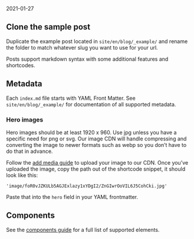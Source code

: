 2021-01-27

## Clone the sample post

Duplicate the example post located in `site/en/blog/_example/` and rename the folder to match whatever slug you want to use for your url.

Posts support markdown syntax with some additional features and shortcodes.

## Metadata

Each `index.md` file starts with YAML Front Matter. See `site/en/blog/_example/` for documentation of all supported metadata.

### Hero images

Hero images should be at least 1920 x 960. Use jpg unless you have a specific need for png or svg. Our image CDN will handle compressing and converting the image to newer formats such as webp so you don’t have to do that in advance.

Follow the [add media guide](/docs/handbook/how-to/add-media/) to upload your image to our CDN. Once you’ve uploaded the image, copy the path out of the shortcode snippet, it should look like this:

`'image/foR0vJZKULb5AGJExlazy1xYDgI2/ZnGIwrOoVIL6J5CohCki.jpg'`

Paste that into the `hero` field in your YAML frontmatter.

## Components

See the [components guide](/docs/handbook/components/) for a full list of supported elements.
